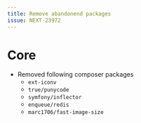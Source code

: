 ```yaml
---
title: Remove abandonend packages
issue: NEXT-23972
---
```


# Core

* Removed following composer packages
  - `ext-iconv`
  - `true/punycode`
  - `symfony/inflector`
  - `enqueue/redis`
  - `marc1706/fast-image-size`
